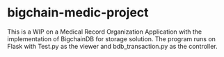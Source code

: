 # bigchain-medic-project
This is a WIP on a Medical Record Organization Application with the implementation of BigchainDB for storage solution.
The program runs on Flask with Test.py as the viewer and bdb_transaction.py as the controller.

